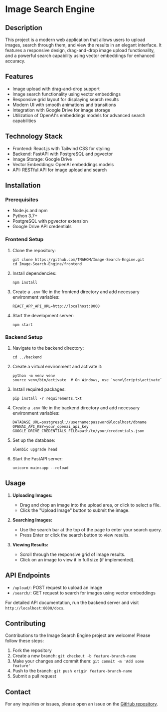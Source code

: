 # Image Search Engine

## Description

This project is a modern web application that allows users to upload images, search through them, and view the results in an elegant interface. It features a responsive design, drag-and-drop image upload functionality, and a powerful search capability using vector embeddings for enhanced accuracy.

## Features

- Image upload with drag-and-drop support
- Image search functionality using vector embeddings
- Responsive grid layout for displaying search results
- Modern UI with smooth animations and transitions
- Integration with Google Drive for image storage
- Utilization of OpenAI's embeddings models for advanced search capabilities

## Technology Stack

- Frontend: React.js with Tailwind CSS for styling
- Backend: FastAPI with PostgreSQL and pgvector
- Image Storage: Google Drive
- Vector Embeddings: OpenAI embeddings models
- API: RESTful API for image upload and search

## Installation

### Prerequisites

- Node.js and npm
- Python 3.7+
- PostgreSQL with pgvector extension
- Google Drive API credentials

### Frontend Setup

1. Clone the repository:

   ```
   git clone https://github.com/TNAHOM/Image-Search-Engine.git
   cd Image-Search-Engine/frontend
   ```

2. Install dependencies:

   ```
   npm install
   ```

3. Create a `.env` file in the frontend directory and add necessary environment variables:

   ```
   REACT_APP_API_URL=http://localhost:8000
   ```

4. Start the development server:
   ```
   npm start
   ```

### Backend Setup

1. Navigate to the backend directory:

   ```
   cd ../backend
   ```

2. Create a virtual environment and activate it:

   ```
   python -m venv venv
   source venv/bin/activate  # On Windows, use `venv\Scripts\activate`
   ```

3. Install required packages:

   ```
   pip install -r requirements.txt
   ```

4. Create a `.env` file in the backend directory and add necessary environment variables:

   ```
   DATABASE_URL=postgresql://username:password@localhost/dbname
   OPENAI_API_KEY=your_openai_api_key
   GOOGLE_DRIVE_CREDENTIALS_FILE=path/to/your/credentials.json
   ```

5. Set up the database:

   ```
   alembic upgrade head
   ```

6. Start the FastAPI server:
   ```
   uvicorn main:app --reload
   ```

## Usage

1. **Uploading Images:**

   - Drag and drop an image into the upload area, or click to select a file.
   - Click the "Upload Image" button to submit the image.

2. **Searching Images:**

   - Use the search bar at the top of the page to enter your search query.
   - Press Enter or click the search button to view results.

3. **Viewing Results:**
   - Scroll through the responsive grid of image results.
   - Click on an image to view it in full size (if implemented).

## API Endpoints

- `/upload/`: POST request to upload an image
- `/search/`: GET request to search for images using vector embeddings

For detailed API documentation, run the backend server and visit `http://localhost:8000/docs`.

## Contributing

Contributions to the Image Search Engine project are welcome! Please follow these steps:

1. Fork the repository
2. Create a new branch: `git checkout -b feature-branch-name`
3. Make your changes and commit them: `git commit -m 'Add some feature'`
4. Push to the branch: `git push origin feature-branch-name`
5. Submit a pull request

## Contact

For any inquiries or issues, please open an issue on the [GitHub repository](https://github.com/TNAHOM/Image-Search-Engine/issues).
